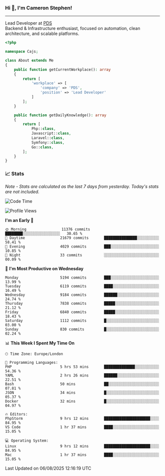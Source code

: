 ### Hi 👋, I'm Cameron Stephen!

---

Lead Developer at [PDS](https://prindatasolutions.co.uk)  
Backend & Infrastructure enthusiast, focused on automation, clean architecture, and scalable platforms.


```php
<?php

namespace Cajs;

class About extends Me
{
    public function getCurrentWorkplace(): array
    {
        return [
            'workplace' => [
                'company' => 'PDS',
                'position' => 'Lead Developer'
            ]
        ];
    }

    public function getDailyKnowledge(): array
    {
        return [
            Php::class,
            Javascript::class,
            Laravel::class,
            Symfony::class,
            Go::class,
        ];
    }
}
```

### 📈 Stats
<p><em>Note - Stats are calculated as the last 7 days from yesterday. Today's stats are not included.</em></p>


<!--START_SECTION:waka-->
![Code Time](http://img.shields.io/badge/Code%20Time-4%2C630%20hrs%2014%20mins-blue)

![Profile Views](http://img.shields.io/badge/Profile%20Views-0-blue)

**I'm an Early 🐤** 

```text
🌞 Morning                11376 commits       ████████░░░░░░░░░░░░░░░░░   30.65 % 
🌆 Daytime                21679 commits       ███████████████░░░░░░░░░░   58.41 % 
🌃 Evening                4029 commits        ███░░░░░░░░░░░░░░░░░░░░░░   10.85 % 
🌙 Night                  33 commits          ░░░░░░░░░░░░░░░░░░░░░░░░░   00.09 % 
```
📅 **I'm Most Productive on Wednesday** 

```text
Monday                   5194 commits        ███░░░░░░░░░░░░░░░░░░░░░░   13.99 % 
Tuesday                  6119 commits        ████░░░░░░░░░░░░░░░░░░░░░   16.49 % 
Wednesday                9184 commits        ██████░░░░░░░░░░░░░░░░░░░   24.74 % 
Thursday                 7838 commits        █████░░░░░░░░░░░░░░░░░░░░   21.12 % 
Friday                   6840 commits        █████░░░░░░░░░░░░░░░░░░░░   18.43 % 
Saturday                 1112 commits        █░░░░░░░░░░░░░░░░░░░░░░░░   03.00 % 
Sunday                   830 commits         █░░░░░░░░░░░░░░░░░░░░░░░░   02.24 % 
```


📊 **This Week I Spent My Time On** 

```text
🕑︎ Time Zone: Europe/London

💬 Programming Languages: 
PHP                      5 hrs 53 mins       ██████████████░░░░░░░░░░░   54.36 % 
YAML                     2 hrs 26 mins       ██████░░░░░░░░░░░░░░░░░░░   22.51 % 
Bash                     50 mins             ██░░░░░░░░░░░░░░░░░░░░░░░   07.81 % 
JSON                     34 mins             █░░░░░░░░░░░░░░░░░░░░░░░░   05.37 % 
Docker                   32 mins             █░░░░░░░░░░░░░░░░░░░░░░░░   04.97 % 

🔥 Editors: 
PhpStorm                 9 hrs 12 mins       █████████████████████░░░░   84.95 % 
VS Code                  1 hr 37 mins        ████░░░░░░░░░░░░░░░░░░░░░   15.05 % 

💻 Operating System: 
Linux                    9 hrs 12 mins       █████████████████████░░░░   84.95 % 
Mac                      1 hr 37 mins        ████░░░░░░░░░░░░░░░░░░░░░   15.05 % 
```


 Last Updated on 06/08/2025 12:16:19 UTC
<!--END_SECTION:waka-->
